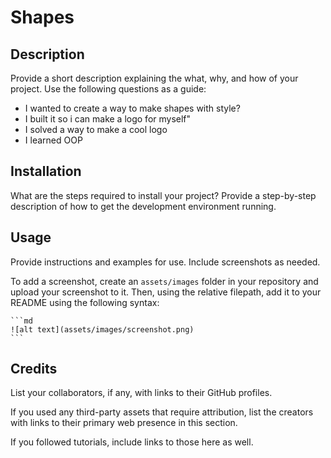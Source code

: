 # Shapes
## Description

Provide a short description explaining the what, why, and how of your project. Use the following questions as a guide:

- I wanted to create a way to make shapes with style?
- I built it so i can make a logo for myself"
- I solved a way to make a cool logo
- I learned OOP


## Installation

What are the steps required to install your project? Provide a step-by-step description of how to get the development environment running.

## Usage

Provide instructions and examples for use. Include screenshots as needed.

To add a screenshot, create an `assets/images` folder in your repository and upload your screenshot to it. Then, using the relative filepath, add it to your README using the following syntax:

    ```md
    ![alt text](assets/images/screenshot.png)
    ```

## Credits

List your collaborators, if any, with links to their GitHub profiles.

If you used any third-party assets that require attribution, list the creators with links to their primary web presence in this section.

If you followed tutorials, include links to those here as well.
